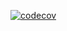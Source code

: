 [![codecov](https://codecov.io/github/ayeniswe/GLA/branch/main/graph/badge.svg?token=U29DAXMNDD)](https://codecov.io/github/ayeniswe/GLA)
